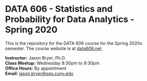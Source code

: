 # DATA 606 - Statistics and Probability for Data Analytics - Spring 2020

This is the repository for the DATA 606 course for the Spring 2020s semester. The course website is at [data606.net](http://spring2020.data606.net).

**Instructor:** Jason Bryer, Ph.D.  
**Class Meetup:** Wednesday 8:30pm to 9:30pm  
**Office Hours:** By appointment  
**Email:** <a href="mailto:jason.bryer@sps.cuny.edu?Subject=DATA606">jason.bryer@sps.cuny.edu</a>    
